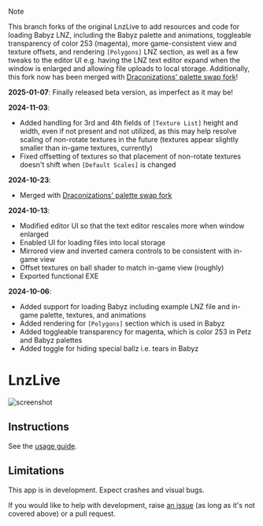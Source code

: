 > [!NOTE]  
> This branch forks of the original LnzLive to add resources and code for loading Babyz LNZ, including the Babyz palette and animations, toggleable transparency of color 253 (magenta), more game-consistent view and texture offsets, and rendering `[Polygons]` LNZ section, as well as a few tweaks to the editor UI e.g. having the LNZ text editor expand when the window is enlarged and allowing file uploads to local storage. Additionally, this fork now has been merged with [Draconizations' palette swap fork](https://github.com/Draconizations/LnzLive/tree/add-palette-swaps)!

**2025-01-07**:
Finally released beta version, as imperfect as it may be!

**2024-11-03**:
- Added handling for 3rd and 4th fields of `[Texture List]` height and width, even if not present and not utilized, as this may help resolve scaling of non-rotate textures in the future (textures appear slightly smaller than in-game textures, currently)
- Fixed offsetting of textures so that placement of non-rotate textures doesn't shift when `[Default Scales]` is changed

**2024-10-23**:
- Merged with [Draconizations' palette swap fork](https://github.com/Draconizations/LnzLive/tree/add-palette-swaps)

**2024-10-13**:
- Modified editor UI so that the text editor rescales more when window enlarged
- Enabled UI for loading files into local storage
- Mirrored view and inverted camera controls to be consistent with in-game view
- Offset textures on ball shader to match in-game view (roughly)
- Exported functional EXE

**2024-10-06**:
- Added support for loading Babyz including example LNZ file and in-game palette, textures, and animations
- Added rendering for `[Polygons]` section which is used in Babyz
- Added toggleable transparency for magenta, which is color 253 in Petz and Babyz palettes
- Added toggle for hiding special ballz i.e. tears in Babyz

# LnzLive

![screenshot](screenshot.png)

## Instructions

See the [usage guide](GUIDE.md).

## Limitations

This app is in development. Expect crashes and visual bugs.

If you would like to help with development, raise [an issue](https://github.com/tabbzi/LnzLive/issues) (as long as it's not covered above) or a pull request.
